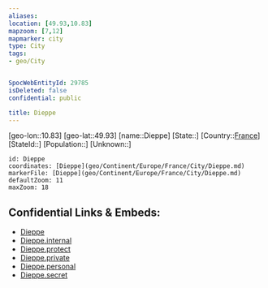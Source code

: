```yaml
---
aliases: 
location: [49.93,10.83]
mapzoom: [7,12] 
mapmarker: city 
type: City
tags:
- geo/City


SpocWebEntityId: 29785
isDeleted: false
confidential: public

title: Dieppe
---
```

[geo-lon::10.83]
[geo-lat::49.93]
[name::Dieppe]
[State::]
[Country::[France](geo/Continent/Europe/France.md)]
[StateId::]
[Population::]
[Unknown::]


```leaflet
id: Dieppe
coordinates: [Dieppe](geo/Continent/Europe/France/City/Dieppe.md)
markerFile: [Dieppe](geo/Continent/Europe/France/City/Dieppe.md)
defaultZoom: 11 
maxZoom: 18
```


## Confidential Links & Embeds: 
- [Dieppe](../../../../../../_public/geo/Continent/Europe/France/City/Dieppe.md) 
- [Dieppe.internal](../../../../../../_internal/geo/Continent/Europe/France/City/Dieppe.internal.md) 
- [Dieppe.protect](../../../../../../_protect/geo/Continent/Europe/France/City/Dieppe.protect.md) 
- [Dieppe.private](../../../../../../_private/geo/Continent/Europe/France/City/Dieppe.private.md) 
- [Dieppe.personal](../../../../../../_personal/geo/Continent/Europe/France/City/Dieppe.personal.md) 
- [Dieppe.secret](../../../../../../_secret/geo/Continent/Europe/France/City/Dieppe.secret.md) 
